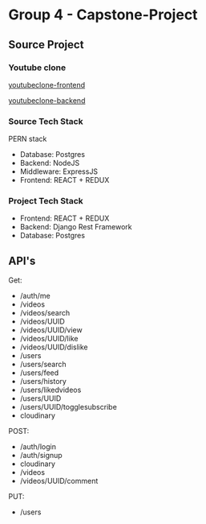 # Group 4 - Capstone-Project

## Source Project

### Youtube clone
   
   [youtubeclone-frontend](https://github.com/manikandanraji/youtubeclone-frontend)

   [youtubeclone-backend](https://github.com/manikandanraji/youtubeclone-backend)

### Source Tech Stack

PERN stack
   * Database: Postgres
   * Backend: NodeJS
   * Middleware: ExpressJS
   * Frontend: REACT + REDUX

### Project Tech Stack

   * Frontend: REACT + REDUX
   * Backend: Django Rest Framework
   * Database: Postgres

## API's 

Get:

* /auth/me
* /videos
* /videos/search
* /videos/UUID
* /videos/UUID/view
* /videos/UUID/like
* /videos/UUID/dislike
* /users
* /users/search
* /users/feed
* /users/history
* /users/likedvideos
* /users/UUID
* /users/UUID/togglesubscribe
* cloudinary


POST:

* /auth/login
* /auth/signup
* cloudinary
* /videos
* /videos/UUID/comment

PUT:

* /users

